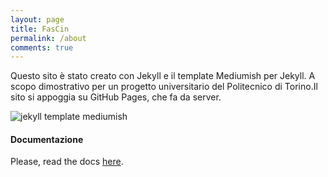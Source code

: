 ```yaml
---
layout: page
title: FasCin
permalink: /about
comments: true
---
```


<div class="row justify-content-between">
<div class="col-md-8 pr-5">

<p>Questo sito è stato creato con Jekyll e il template Mediumish per Jekyll. A scopo dimostrativo per un progetto universitario del Politecnico di Torino.Il sito si appoggia su GitHub Pages, che fa da server.</p>

<p class="mb-5"><img class="shadow-lg" src="{{site.baseurl}}/assets/images/mediumish-jekyll-template.png" alt="jekyll template mediumish" /></p>
<h4>Documentazione</h4>

<p>Please, read the docs <a href="https://bootstrapstarter.com/bootstrap-templates/template-mediumish-bootstrap-jekyll/">here</a>.</p>


</div>

<div class="col-md-4">


</div>
</div>
</div>
